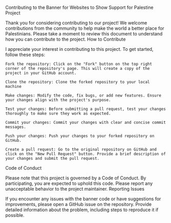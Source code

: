 Contributing to the Banner for Websites to Show Support for Palestine Project

Thank you for considering contributing to our project! We welcome contributions from the community to help make the world a better place for Palestinians. Please take a moment to review this document to understand how you can contribute to the project.
How to Contribute

I appreciate your interest in contributing to this project. To get started, follow these steps:

    Fork the repository: Click on the "Fork" button on the top right corner of the repository's page. This will create a copy of the project in your GitHub account.

    Clone the repository: Clone the forked repository to your local machine 

    Make changes: Modify the code, fix bugs, or add new features. Ensure your changes align with the project's purpose.

    Test your changes: Before submitting a pull request, test your changes thoroughly to make sure they work as expected.

    Commit your changes: Commit your changes with clear and concise commit messages.

    Push your changes: Push your changes to your forked repository on GitHub.

    Create a pull request: Go to the original repository on GitHub and click on the "New Pull Request" button. Provide a brief description of your changes and submit the pull request.

Code of Conduct

Please note that this project is governed by a Code of Conduct. By participating, you are expected to uphold this code. Please report any unacceptable behavior to the project maintainer.
Reporting Issues


If you encounter any issues with the banner code or have suggestions for improvements, please open a GitHub issue on the repository. Provide detailed information about the problem, including steps to reproduce it if possible.
